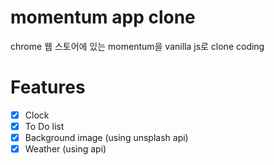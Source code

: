 # momentum app clone
chrome 웹 스토어에 있는 momentum을 vanilla js로 clone coding

# Features

- [X] Clock
- [X] To Do list
- [X] Background image (using unsplash api)
- [X] Weather (using api)
